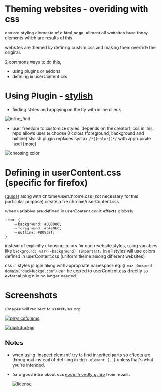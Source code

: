 # **Theming websites** - overiding with css

css are styling elements of a html page, allmost all websites have fancy elements which are results of this.

websites are themed by defining custom css and making them override the original.

2 commons ways to do this,
* using plugins or addons
* defining in userContent.css

# **Using Plugin** - [stylish](https://github.com/stylish-userstyles/stylish)

* finding styles and applying on the fly with inline check

![inline_find](../master/screenshots/stylish/inline_find.png)

* user freedom to customize styles (depends on the creator), css in this repo allows user to choose 3 colors (foreground, background
and outline) stylish plugin replaces syntax `/*[[color]]*/` with appropirate label [[more](https://userstyles.org/help/coding#help-style-settings)]

![choosing color](../master/screenshots/stylish/customize.png)

# **Defining in userContent.css** (specific for firefox)

[[guide](https://www.reddit.com/r/FirefoxCSS/comments/73dvty/tutorial_how_to_create_and_livedebug_userchromecss/)] 
along with chrome/userChrome.css (not necessary for this particular purpose) create a file chrome/userContent.css

when variables are defined in userContent.css it effects globally
```
:root {
    --background: #000000;
    --foreground: #b7e0b6;
    --outline: #809c7f;
}
```
instead of explicitly choosing colors for each website styles, using variables like ` background: var(--background) !important; ` in 
all styles will use colors defined in userContent.css (uniform theme among different websites)

css in styles plugin along with appropriate namespace eg: ` @-moz-document domain("duckduckgo.com") ` can be copied to userContent.css directly so external plugin is no longer needed.

# Screenshots
(images will redirect to userstyles.org)

[![physicsforums](../master/screenshots/pf/pf_1.png)](https://userstyles.org/styles/183180/physicsforums-custom-back-foregrounds-outline)

[![duckduckgo](../master/screenshots/ddg/Screenshot_2020-05-03-fomalhaut-at-DuckDuckGo.png)](https://userstyles.org/styles/183178/duckduckgo-minimal-custom-back-fore-grounds)


## Notes

* when using 'inspect element' try to find inherited parts so effects are throughout instead of defining in ` this element {..} ` unless that's what you're intended.
* for a good intro about css [noob-friendly guide](https://developer.mozilla.org/en-US/docs/Web/CSS) from mozilla


   [![license](https://licensebuttons.net/p/zero/1.0/88x31.png)](https://creativecommons.org/publicdomain/zero/1.0/)
